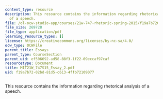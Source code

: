 ```yaml
---
content_type: resource
description: This resource contains the information regarding rhetorical analysis
  of a speech.
file: /ol-ocw-studio-app/courses/21w-747-rhetoric-spring-2015/f19a7b7202bd81d5c6134ffb72109077_MIT21W_747S15_Essay_2.pdf
file_size: 269728
file_type: application/pdf
learning_resource_types: []
license: https://creativecommons.org/licenses/by-nc-sa/4.0/
ocw_type: OCWFile
parent_title: Essays
parent_type: CourseSection
parent_uid: ef506692-ad58-88f3-1f22-09eccaf97caf
resourcetype: Document
title: MIT21W_747S15_Essay_2.pdf
uid: f19a7b72-02bd-81d5-c613-4ffb72109077
---
```

This resource contains the information regarding rhetorical analysis of a speech.